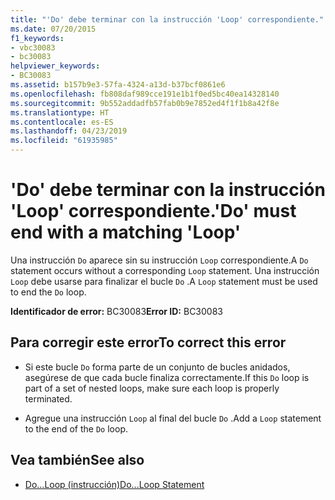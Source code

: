 ```yaml
---
title: "'Do' debe terminar con la instrucción 'Loop' correspondiente."
ms.date: 07/20/2015
f1_keywords:
- vbc30083
- bc30083
helpviewer_keywords:
- BC30083
ms.assetid: b157b9e3-57fa-4324-a13d-b37bcf0861e6
ms.openlocfilehash: fb808daf989cce191e1b1f0ed5bc40ea14328140
ms.sourcegitcommit: 9b552addadfb57fab0b9e7852ed4f1f1b8a42f8e
ms.translationtype: HT
ms.contentlocale: es-ES
ms.lasthandoff: 04/23/2019
ms.locfileid: "61935985"
---
```

# <a name="do-must-end-with-a-matching-loop"></a><span data-ttu-id="da182-102">'Do' debe terminar con la instrucción 'Loop' correspondiente.</span><span class="sxs-lookup"><span data-stu-id="da182-102">'Do' must end with a matching 'Loop'</span></span>
<span data-ttu-id="da182-103">Una instrucción `Do` aparece sin su instrucción `Loop` correspondiente.</span><span class="sxs-lookup"><span data-stu-id="da182-103">A `Do` statement occurs without a corresponding `Loop` statement.</span></span> <span data-ttu-id="da182-104">Una instrucción `Loop` debe usarse para finalizar el bucle `Do` .</span><span class="sxs-lookup"><span data-stu-id="da182-104">A `Loop` statement must be used to end the `Do` loop.</span></span>  
  
 <span data-ttu-id="da182-105">**Identificador de error:** BC30083</span><span class="sxs-lookup"><span data-stu-id="da182-105">**Error ID:** BC30083</span></span>  
  
## <a name="to-correct-this-error"></a><span data-ttu-id="da182-106">Para corregir este error</span><span class="sxs-lookup"><span data-stu-id="da182-106">To correct this error</span></span>  
  
- <span data-ttu-id="da182-107">Si este bucle `Do` forma parte de un conjunto de bucles anidados, asegúrese de que cada bucle finaliza correctamente.</span><span class="sxs-lookup"><span data-stu-id="da182-107">If this `Do` loop is part of a set of nested loops, make sure each loop is properly terminated.</span></span>  
  
- <span data-ttu-id="da182-108">Agregue una instrucción `Loop` al final del bucle `Do` .</span><span class="sxs-lookup"><span data-stu-id="da182-108">Add a `Loop` statement to the end of the `Do` loop.</span></span>  
  
## <a name="see-also"></a><span data-ttu-id="da182-109">Vea también</span><span class="sxs-lookup"><span data-stu-id="da182-109">See also</span></span>

- [<span data-ttu-id="da182-110">Do...Loop (instrucción)</span><span class="sxs-lookup"><span data-stu-id="da182-110">Do...Loop Statement</span></span>](../../visual-basic/language-reference/statements/do-loop-statement.md)
